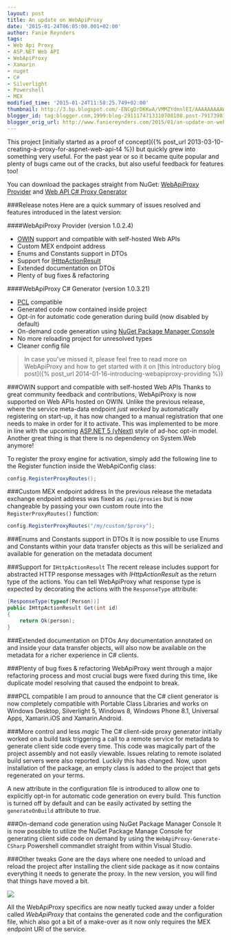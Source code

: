 ```yaml
---
layout: post
title: An update on WebApiProxy
date: '2015-01-24T06:05:00.001+02:00'
author: Fanie Reynders
tags:
- Web Api Proxy
- ASP.NET Web API
- WebApiProxy
- Xamarin
- nuget
- C#
- Silverlight
- Powershell
- MEX
modified_time: '2015-01-24T11:58:25.749+02:00'
thumbnail: http://3.bp.blogspot.com/-ENCgDrDKKwA/VMMZYdmnlEI/AAAAAAAAAW8/IcxeqmaLAio/s72-c/project.png
blogger_id: tag:blogger.com,1999:blog-2911174713310708108.post-7917398119189776265
blogger_orig_url: http://www.faniereynders.com/2015/01/an-update-on-webapiproxy.html
---
```


This project [initially started as a proof of concept]({% post_url 2013-03-10-creating-a-proxy-for-aspnet-web-api-t4 %}) but quickly grew into something very useful. For the past year or so it became quite popular and plenty of bugs came out of the cracks, but also useful feedback for features too!

<!--more-->

You can download the packages straight from NuGet: <a href="https://www.nuget.org/packages/WebApiProxy/" target="_blank">WebApiProxy Provider</a> and <a href="https://www.nuget.org/packages/WebApiProxy.CSharp/" target="_blank">Web API C# Proxy Generator</a>

###Release notes
Here are a quick summary of issues resolved and features introduced in the latest version:

####WebApiProxy Provider (version 1.0.2.4)

- <a href="http://owin.org/" target="_blank">OWIN</a> support and compatible with self-hosted Web APIs
- Custom MEX endpoint address
- Enums and Constants support in DTOs
- Support for <a href="https://msdn.microsoft.com/en-us/library/system.web.http.ihttpactionresult(v=vs.118).aspx" target="_blank">IHttpActionResult</a>
- Extended documentation on DTOs
- Plenty of bug fixes & refactoring

####WebApiProxy C# Generator (version 1.0.3.21)

- <a href="https://msdn.microsoft.com/en-us/library/gg597391%28v=vs.110%29.aspx" target="_blank">PCL</a> compatible
- Generated code now contained inside project
- Opt-in for automatic code generation during build (now disabled by default)
- On-demand code generation using <a href="http://docs.nuget.org/docs/reference/package-manager-console-powershell-reference" target="_blank">NuGet Package Manager Console</a>
- No more reloading project for unresolved types
- Cleaner config file

> In case you've missed it, please feel free to read more on WebApiProxy and how to get started with it on [this introductory blog post]({% post_url 2014-01-16-introducing-webapiproxy-providing %})

###OWIN support and compatible with self-hosted Web APIs
Thanks to great community feedback and contributions, WebApiProxy is now supported on Web APIs hosted on OWIN. Unlike the previous release, where the service meta-data endpoint <i>just worked</i> by automatically registering on start-up, it has now changed to a manual registration that one needs to make in order for it to activate. This was implemented to be more in line with the upcoming <a href="http://www.asp.net/vnext" target="_blank">ASP.NET 5 (vNext)</a> style of ad-hoc opt-in model. Another great thing is that there is no dependency on System.Web anymore! 

To register the proxy engine for activation, simply add the following line to the Register function inside the WebApiConfig class:

```csharp
config.RegisterProxyRoutes();
```

###Custom MEX endpoint address
In the previous release the metadata exchange endpoint address was fixed as `/api/proxies` but is now changeable by passing your own custom route into the `RegisterProxyRoutes()` function:

```csharp
config.RegisterProxyRoutes("/my/custom/$proxy");
```

###Enums and Constants support in DTOs
It is now possible to use Enums and Constants within your data transfer objects as this will be serialized and available for generation on the metadata document

###Support for `IHttpActionResult`
The recent release includes support for abstracted HTTP response messages with <i>IHttpActionResult</i> as the return type of the actions. You can tell WebApiProxy what response type is expected by decorating the actions with the `ResponseType` attribute:

```csharp
[ResponseType(typeof(Person))]
public IHttpActionResult Get(int id)
{
	return Ok(person);
}
```

###Extended documentation on DTOs
Any documentation annotated on and inside your data transfer objects, will also now be available on the metadata for a richer experience in C# clients.

###Plenty of bug fixes & refactoring
WebApiProxy went through a major refactoring process and most crucial bugs were fixed during this time, like duplicate model resolving that caused the endpoint to break.

###PCL compatible
I am proud to announce that the C# client generator is now completely compatible with Portable Class Libraries and works on Windows Desktop, Silverlight 5, Windows 8, Windows Phone 8.1, Universal Apps, Xamarin.iOS and Xamarin.Android.

###More control and less <i>magic</i>
The C# client-side proxy generator initially worked on a build task triggering a call to a remote service for metadata to generate client side code every time. This code was magically part of the project assembly and not easily viewable. Issues relating to remote isolated build servers were also reported. Luckily this has changed. Now, upon installation of the package, an empty class is added to the project that gets regenerated on your terms.

A new attribute in the configuration file is introduced to allow one to explicitly opt-in for automatic code generation on every build. This function is turned off by default and can be easily activated by setting the `generateOnBuild` attribute to <i>true.</i>

###On-demand code generation using NuGet Package Manager Console
It is now possible to utilize the NuGet Package Manage Console for generating client side code on demand by using the `WebApiProxy-Generate-CSharp` Powershell commandlet straight from within Visual Studio.

###Other tweaks
Gone are the days where one needed to unload and reload the project after installing the client side package as it now contains everything it needs to generate the proxy. In the new version, you will find that things have moved a bit.

<a href="http://3.bp.blogspot.com/-ENCgDrDKKwA/VMMZYdmnlEI/AAAAAAAAAW8/IcxeqmaLAio/s1600/project.png"><img border="0" src="http://3.bp.blogspot.com/-ENCgDrDKKwA/VMMZYdmnlEI/AAAAAAAAAW8/IcxeqmaLAio/s1600/project.png" /></a>

All the WebApiProxy specifics are now neatly tucked away under a folder called <i>WebApiProxy</i> that contains the generated code and the configuration file, which also got a bit of a make-over as it now only requires the MEX endpoint URI of the service.